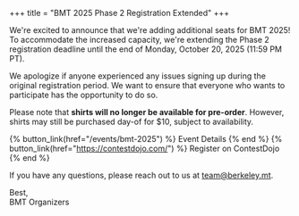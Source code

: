 +++
title = "BMT 2025 Phase 2 Registration Extended"
+++

We're excited to announce that we're adding additional seats for BMT 2025! To accommodate the increased capacity, we're extending the Phase 2 registration deadline until the end of Monday, October 20, 2025 (11:59 PM PT).

<!-- more -->

We apologize if anyone experienced any issues signing up during the original registration period. We want to ensure that everyone who wants to participate has the opportunity to do so.

Please note that **shirts will no longer be available for pre-order**. However, shirts may still be purchased day-of for $10, subject to availability.

{% button_link(href="/events/bmt-2025") %} Event Details {% end %}
{% button_link(href="https://contestdojo.com/") %} Register on ContestDojo {% end %}

If you have any questions, please reach out to us at <team@berkeley.mt>.

Best,<br>
BMT Organizers
